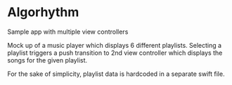 # Algorhythm
Sample app with multiple view controllers

Mock up of a music player which displays 6 different playlists.  Selecting a playlist triggers a push transition to 2nd view controller which displays the songs for the given playlist.

For the sake of simplicity, playlist data is hardcoded in a separate swift file.
